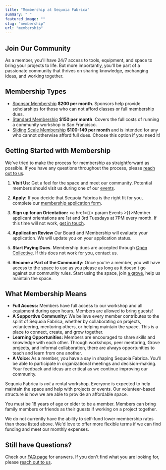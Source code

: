 ```yaml
---
title: "Membership at Sequoia Fabrica"
summary: " "
featured_image: ""
slug: "membership"
url: "membership"
---
```


## Join Our Community

As a member, you'll have 24/7 access to tools, equipment, and space to bring your projects to life. But more importantly, you'll be part of a passionate community that thrives on sharing knowledge, exchanging ideas, and working together.

## Membership Types
- <u>Sponsor Membership</u>  **$200 per month**. Sponsors help provide scholarships for those who can not afford classes or full membership dues.
- <u>Standard Membership</u>  **$150 per month**. Covers the full costs of running a community workshop in San Francisco.
- <u>Sliding Scale Membership</u> **$100-149 per month** and is intended for any who cannot otherwise afford full dues. Choose this option if you need it!

## Getting Started with Membership
We've tried to make the process for membership as straightforward as possible. If you have any questions throughout the process, please [reach out to us](/contact).

1. **Visit Us:** Get a feel for the space and meet our community. Potential members should visit us during one of our [events](/events).

2. **Apply:** If you decide that Sequoia Fabrica is the right fit for you, complete our [membership application form](https://forms.gle/r3AytzzxeKX7NUaM8).

3. **Sign up for an Orientation:** <a href={{< param Events >}}>Member applicant orientations</a> are 1st and 3rd Tuesdays at 7PM every month. If this time will not work, [get in touch](/contact).

4. **Application Review** Our Board and Membership will evaluate your application. We will update you on your application status.

5. **Start Paying Dues**. Membership dues are accepted through [Open Collective](https://opencollective.com/sequoia-fabrica/contribute/sponsor-68571). If this does not work for you, contact us.

6. **Become a Part of the Community:** Once you're a member, you will have access to the space to use as you please as long as it doesn't go against our community rules. Start using the space, join [a grove](/faq#what_is_a_grove), help us maintain the space.

## What Membership Means

- **Full Access:** Members have full access to our workshop and all equipment during open hours. Members are allowed to bring guests!
- **A Supportive Community:** We believe every member contributes to the spirit of Sequoia Fabrica, whether by collaborating on projects, volunteering, mentoring others, or helping maintain the space. This is a place to connect, create, and grow together.
- **Learning Opportunities:** Members are encouraged to share skills and knowledge with each other. Through workshops, peer mentoring, Grove projects, and informal collaboration, there are always opportunities to teach and learn from one another.
- **A Voice**: As a member, you have a say in shaping Sequoia Fabrica. You'll be able to participate in organizational meetings and decision-making. Your feedback and ideas are critical as we continue improving our community.

Sequoia Fabrica is _not_ a rental workshop. Everyone is expected to help maintain the space and help with projects or events. Our volunteer-based structure is how we are able to provide an affordable space.

You must be 18 years of age or older to be a member. Members can bring family members or friends as their guests if working on a project together.

We do not currently have the ability to self-fund lower membership rates than those listed above. We'd love to offer more flexible terms if we can find funding and meet our monthly expenses.

## Still have Questions?
Check our [FAQ page](/faq) for answers. If you don't find what you are looking for, please [reach out to us](/contact).

